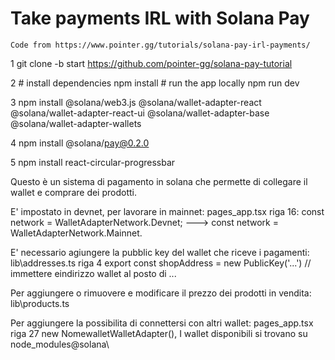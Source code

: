# Take payments IRL with Solana Pay

    Code from https://www.pointer.gg/tutorials/solana-pay-irl-payments/

1   git clone -b start https://github.com/pointer-gg/solana-pay-tutorial

2   # install dependencies
    npm install
    # run the app locally
    npm run dev
  
3   npm install @solana/web3.js @solana/wallet-adapter-react @solana/wallet-adapter-react-ui @solana/wallet-adapter-base @solana/wallet-adapter-wallets
  
4   npm install @solana/pay@0.2.0

5   npm install react-circular-progressbar



Questo è un sistema di pagamento in solana che permette di collegare il wallet e comprare dei prodotti.

E' impostato in devnet, per lavorare in mainnet:
    pages\_app.tsx  riga 16: const network = WalletAdapterNetwork.Devnet; ---> const network = WalletAdapterNetwork.Mainnet.
    
E' necessario agiungere la pubblic key del wallet che riceve i pagamenti:
    lib\addresses.ts  riga 4 export const shopAddress = new PublicKey('...') // immettere eindirizzo wallet al posto di ...
    
Per aggiungere o rimuovere e modificare il prezzo dei prodotti in vendita:
    lib\products.ts
    
Per aggiungere la possibilita di connettersi con altri wallet:
    pages\_app.tsx riga 27 new NomewalletWalletAdapter(),
    I wallet disponibili si trovano su node_modules\@solana\

